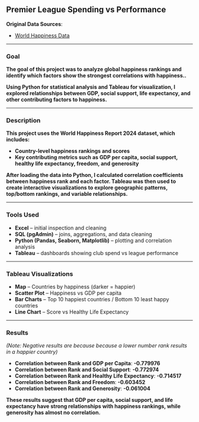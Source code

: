 ## Premier League Spending vs Performance

**Original Data Sources**:  
- [World Happiness Data](https://worldhappiness.report/ed/2024/#appendices-and-data)

---

### **Goal**

**The goal of this project was to analyze global happiness rankings and identify which factors show the strongest correlations with happiness..**

**Using Python for statistical analysis and Tableau for visualization, I explored relationships between GDP, social support, life expectancy, and other contributing factors to happiness.**

---

### **Description**

**This project uses the World Happiness Report 2024 dataset, which includes:**
- **Country-level happiness rankings and scores**
- **Key contributing metrics such as GDP per capita, social support, healthy life expectancy, freedom, and generosity**

**After loading the data into Python, I calculated correlation coefficients between happiness rank and each factor. Tableau was then used to create interactive visualizations to explore geographic patterns, top/bottom rankings, and variable relationships.**

---

### **Tools Used**

- **Excel** – initial inspection and cleaning  
- **SQL (pgAdmin)** – joins, aggregations, and data cleaning  
- **Python (Pandas, Seaborn, Matplotlib)** – plotting and correlation analysis  
- **Tableau** – dashboards showing club spend vs league performance

---

### **Tableau Visualizations**

- **Map** – Countries by happiness (darker = happier)
- **Scatter Plot** – Happiness vs GDP per capita
- **Bar Charts** – Top 10 happiest countries / Bottom 10 least happy countries
- **Line Chart** – Score vs Healthy Life Expectancy

---

### **Results**
*(Note: Negative results are because because a lower number rank results in a happier country)*  

- **Correlation between Rank and GDP per Capita**: **-0.779976**
- **Correlation between Rank and Social Support**: **-0.772974**
- **Correlation between Rank and Healthy Life Expectancy**: **-0.714517**
- **Correlation between Rank and Freedom**: **-0.603452**
- **Correlation between Rank and Generosity**: **-0.061004**

**These results suggest that GDP per capita, social support, and life expectancy have strong relationships with happiness rankings, while generosity has almost no correlation.**
